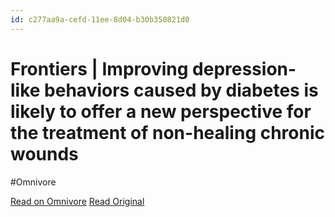 ```yaml
---
id: c277aa9a-cefd-11ee-8d04-b30b350821d0
---
```


# Frontiers | Improving depression-like behaviors caused by diabetes is likely to offer a new perspective for the treatment of non-healing chronic wounds
#Omnivore

[Read on Omnivore](https://omnivore.app/me/frontiers-improving-depression-like-behaviors-caused-by-diabetes-18dc066c85a)
[Read Original](https://www.frontiersin.org/articles/10.3389/fnbeh.2024.1348898/full)

